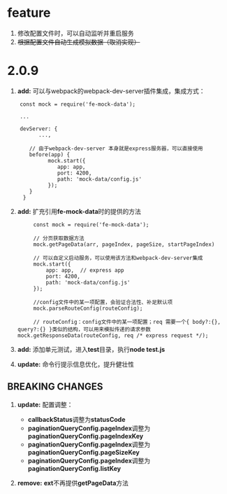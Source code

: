 # feature

1. 修改配置文件时，可以自动监听并重启服务
2. <s>根据配置文件自动生成模拟数据（取消实现）</s>

# 2.0.9

1. **add:** 可以与webpack的webpack-dev-server插件集成，集成方式：

  ```
      const mock = require('fe-mock-data');

      ...

      devServer: {
            ...,

         // 由于webpack-dev-server 本身就是express服务器，可以直接使用
         before(app) {
               mock.start({
                  app: app,
                  port: 4200,
                  path: 'mock-data/config.js'
               });
         }
       }
  ```

2. **add:** 扩充引用**fe-mock-data**时的提供的方法

   ```
   		const mock = require('fe-mock-data');

   		// 分页获取数据方法
   		mock.getPageData(arr, pageIndex, pageSize, startPageIndex)

   		// 可以自定义启动服务，可以使用该方法和webpack-dev-server集成
  		mock.start({
  			app: app,  // express app
  			port: 4200,
  			path: 'mock-data/config.js'
  		});

   		//config文件中的某一项配置，会验证合法性、补足默认项
   		mock.parseRouteConfig(routeConfig);

   		// routeConfig：config文件中的某一项配置；req 需要一个{ body?:{}, query?:{} }类似的结构，可以用来模拟传递的请求参数  		mock.getResponseData(routeConfig, req /* express request */);

   ```

3. **add:** 添加单元测试，进入**test**目录，执行**node test.js**

4. **update:** 命令行提示信息优化，提升健壮性

## BREAKING CHANGES

1. **update:** 配置调整：

   * **callbackStatus**调整为**statusCode**
   * **paginationQueryConfig.pageIndex**调整为**paginationQueryConfig.pageIndexKey**
   * **paginationQueryConfig.pageIndex**调整为**paginationQueryConfig.pageSizeKey**
   * **paginationQueryConfig.pageIndex**调整为**paginationQueryConfig.listKey**

2. **remove:** **ext**不再提供**getPageData**方法